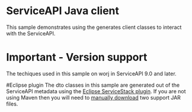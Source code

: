 # ServiceAPI Java client
This sample demonstrates using the generates client classes to interact with the ServiceAPI.

# Important - Version support
The techiques used in this sample on worj in ServiceAPI 9.0 and later.

#Eclipse plugin
The dto classes in this sample are generated out of the ServiceAPI metadata using the [Eclipse ServiceStack plugin](https://github.com/ServiceStack/ServiceStack.Java/tree/master/src/ServiceStackEclipse).  If you are not using Maven then you will need to [manually download](https://github.com/ServiceStack/ServiceStack.Java/tree/master/src/ServiceStackEclipse#using-the-plugin-without-maven) two support JAR files.